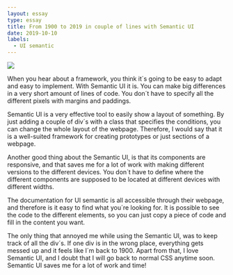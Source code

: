 ```yaml
---
layout: essay
type: essay
title: From 1900 to 2019 in couple of lines with Semantic UI
date: 2019-10-10
labels:
  - UI semantic
---
```


<img class="ui image" src="...image/hhei.png">

When you hear about a framework, you think it´s going to be easy to adapt and easy to implement. With Semantic UI it is. You can make big differences in a very short amount of lines of code. You don´t have to specify all the different pixels with margins and paddings. 
 
Semantic UI is a very effective tool to easily show a layout of something. By just adding a couple of div´s with a class that specifies the conditions, you can change the whole layout of the webpage. Therefore, I would say that it is a well-suited framework for creating prototypes or just sections of a webpage. 
 
Another good thing about the Semantic UI, is that its components are responsive, and that saves me for a lot of work with making different versions to the different devices. You don´t have to define where the different components are supposed to be located at different devices with different widths. 
 
The documentation for UI semantic is all accessible through their webpage, and therefore is it easy to find what you´re looking for. It is possible to see the code to the different elements, so you can just copy a piece of code and fill in the content you want.
 
The only thing that annoyed me while using the Semantic UI, was to keep track of all the div´s. If one div is in the wrong place, everything gets messed up and it feels like I´m back to 1900. Apart from that, I love Semantic UI, and I doubt that I will go back to normal CSS anytime soon. Semantic UI saves me for a lot of work and time! 


